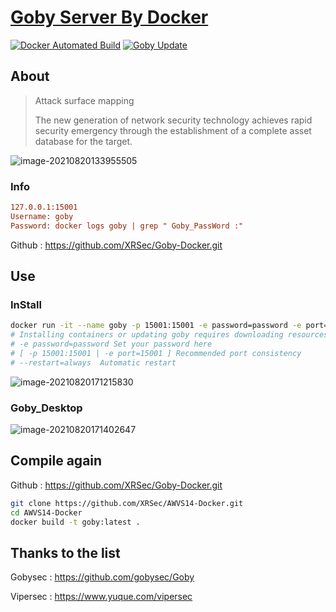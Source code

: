 # [Goby Server By Docker](https://goby.vercel.app/)

[![Docker Automated Build](https://img.shields.io/docker/automated/xrsec/goby?label=Build&logo=docker&style=flat-square)](https://hub.docker.com/r/xrsec/goby) [![Goby Update](https://github.com/XRSec/Goby-Update/actions/workflows/Goby_Docker_Build.yml/badge.svg)](https://github.com/XRSec/Goby-Update/actions/workflows/Goby_Docker_Build.yml)

## About

> Attack surface mapping
>
> The new generation of network security technology achieves rapid security emergency through the establishment of a complete asset database for the target.

![image-20210820133955505](https://rmt.ladydaily.com/fetch/ZYGG/storage/image-20210820133955505.png?w=1280)

### Info

```ini
127.0.0.1:15001
Username: goby
Password: docker logs goby | grep " Goby_PassWord :"
```

Github : https://github.com/XRSec/Goby-Docker.git

## Use

### InStall

```bash
docker run -it --name goby -p 15001:15001 -e password=password -e port=15001 xrsec/goby:latest
# Installing containers or updating goby requires downloading resources from GitHub
# -e password=password Set your password here 
# [ -p 15001:15001 | -e port=15001 ] Recommended port consistency
# --restart=always  Automatic restart
```

![image-20210820171215830](https://rmt.ladydaily.com/fetch/ZYGG/storage/20210820171444750926.png)

### Goby_Desktop

![image-20210820171402647](https://rmt.ladydaily.com/fetch/ZYGG/storage/20210820171449669292.png)

## Compile again

Github : https://github.com/XRSec/Goby-Docker.git

```bash
git clone https://github.com/XRSec/AWVS14-Docker.git
cd AWVS14-Docker
docker build -t goby:latest .
```



## Thanks to the list

Gobysec : https://github.com/gobysec/Goby

Vipersec : https://www.yuque.com/vipersec
